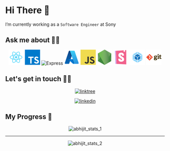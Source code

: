# Hi There 👋

I’m currently working as a `Software Engineer` at Sony
## Ask me about 🙋🏽

<p align="center">
    <img title="React" alt="React" width="48" height="48" src="https://raw.githubusercontent.com/github/explore/80688e429a7d4ef2fca1e82350fe8e3517d3494d/topics/react/react.png" />
    <img title="TypeScript" alt="TypeScript" width="48" height="48" src="https://raw.githubusercontent.com/github/explore/80688e429a7d4ef2fca1e82350fe8e3517d3494d/topics/typescript/typescript.png" />
    <img title="Express" alt="Express" width="48" height="48" src="https://d2eip9sf3oo6c2.cloudfront.net/tags/images/000/000/359/full/expressjslogo.png" />
    <img title="Azure" alt="Azure" width="48" height="48" src="https://raw.githubusercontent.com/github/explore/80688e429a7d4ef2fca1e82350fe8e3517d3494d/topics/azure/azure.png" />
    <img title="JavaScript" alt="JavaScript" width="48" height="48" src="https://raw.githubusercontent.com/github/explore/80688e429a7d4ef2fca1e82350fe8e3517d3494d/topics/javascript/javascript.png" />
    <img title="Node" alt="Node" width="48" height="48" src="https://raw.githubusercontent.com/github/explore/80688e429a7d4ef2fca1e82350fe8e3517d3494d/topics/nodejs/nodejs.png" />
    <img title="Storybook" alt="Storybook" width="48" height="48" src="https://raw.githubusercontent.com/github/explore/80688e429a7d4ef2fca1e82350fe8e3517d3494d/topics/storybook/storybook.png" />
    <img title="Webpack" alt="Webpack" width="48" height="48" src="https://raw.githubusercontent.com/github/explore/80688e429a7d4ef2fca1e82350fe8e3517d3494d/topics/webpack/webpack.png" />
    <img title="Git" alt="Git" width="48" height="48" src="https://raw.githubusercontent.com/github/explore/80688e429a7d4ef2fca1e82350fe8e3517d3494d/topics/git/git.png" />
</p>
  
## Let's get in touch 🤙🏽

<p align="center">
  <a href="https://linktr.ee/abhijit945"><img alt="linktree" height="48" src="https://img.shields.io/badge/linktree-39E09B?style=for-the-badge&logo=linktree&logoColor=white" /></a>
</p>

<p align="center">
  <a href="https://www.linkedin.com/in/raoabhijit"><img alt="linkedin" height="48" src="https://img.shields.io/badge/linkedin-%230077B5.svg?&style=for-the-badge&logo=linkedin&logoColor=white" /></a>
</p>

## My Progress 🚧

<p align="center">
  <img alt="abhijit_stats_1" src="https://streak-stats.demolab.com?user=abhijit945&theme=soft-green&hide_border=true&mode=weekly" />
</p>

---

<p align="center">
  <img alt="abhijit_stats_2" src="https://github-readme-stats.vercel.app/api?username=abhijit945&show_icons=true&icon_color=00a8a6&text_color=00a8a6&bg_color=ffffff&hide_title=true" />
</p>
